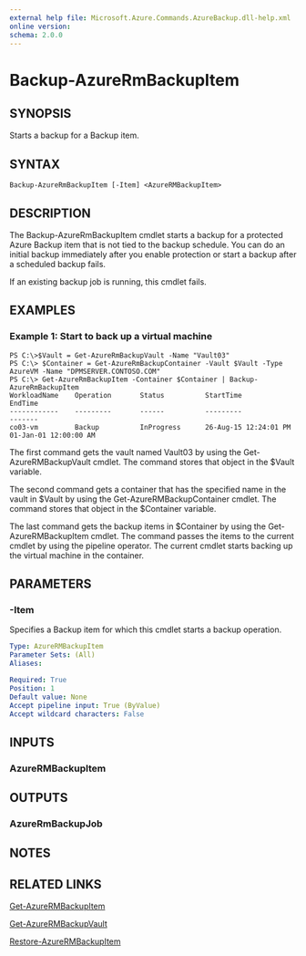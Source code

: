 ```yaml
---
external help file: Microsoft.Azure.Commands.AzureBackup.dll-help.xml
online version: 
schema: 2.0.0
---
```


# Backup-AzureRmBackupItem
## SYNOPSIS
Starts a backup for a Backup item.

## SYNTAX

```
Backup-AzureRmBackupItem [-Item] <AzureRMBackupItem>
```

## DESCRIPTION
The Backup-AzureRmBackupItem cmdlet starts a backup for a protected Azure Backup item that is not tied to the backup schedule.
You can do an initial backup immediately after you enable protection or start a backup after a scheduled backup fails.

If an existing backup job is running, this cmdlet fails.

## EXAMPLES

### Example 1: Start to back up a virtual machine
```
PS C:\>$Vault = Get-AzureRmBackupVault -Name "Vault03"
PS C:\> $Container = Get-AzureRmBackupContainer -Vault $Vault -Type AzureVM -Name "DPMSERVER.CONTOSO.COM"
PS C:\> Get-AzureRmBackupItem -Container $Container | Backup-AzureRmBackupItem
WorkloadName    Operation       Status          StartTime              EndTime
------------    ---------       ------          ---------              -------
co03-vm         Backup          InProgress      26-Aug-15 12:24:01 PM  01-Jan-01 12:00:00 AM
```

The first command gets the vault named Vault03 by using the Get-AzureRMBackupVault cmdlet.
The command stores that object in the $Vault variable.

The second command gets a container that has the specified name in the vault in $Vault by using the Get-AzureRMBackupContainer cmdlet.
The command stores that object in the $Container variable.

The last command gets the backup items in $Container by using the Get-AzureRMBackupItem cmdlet.
The command passes the items to the current cmdlet by using the pipeline operator.
The current cmdlet starts backing up the virtual machine in the container.

## PARAMETERS

### -Item
Specifies a Backup item for which this cmdlet starts a backup operation.

```yaml
Type: AzureRMBackupItem
Parameter Sets: (All)
Aliases: 

Required: True
Position: 1
Default value: None
Accept pipeline input: True (ByValue)
Accept wildcard characters: False
```

## INPUTS

### AzureRMBackupItem

## OUTPUTS

### AzureRmBackupJob

## NOTES

## RELATED LINKS

[Get-AzureRMBackupItem]()

[Get-AzureRMBackupVault]()

[Restore-AzureRMBackupItem]()

